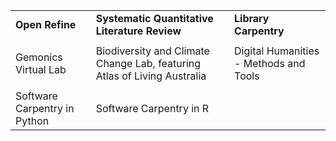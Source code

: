 | | | | 
| ------- | ------- | -------- | 
| **Open Refine** | **Systematic Quantitative Literature Review** | **Library Carpentry** | 
| | | | 
| Gemonics Virtual Lab | Biodiversity and Climate Change Lab, featuring Atlas of Living Australia | Digital Humanities - Methods and Tools | 
| | | | 
| Software Carpentry in Python |Software Carpentry in R |    | 
